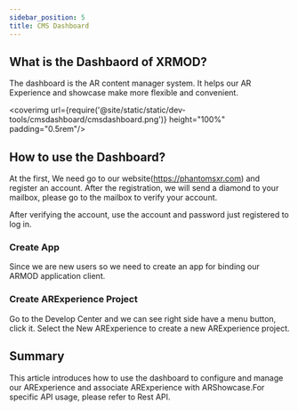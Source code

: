 ```yaml
---
sidebar_position: 5
title: CMS Dashboard 
---
```


## What is the Dashbaord of XRMOD?

The dashboard is the AR content manager system. It helps our AR Experience and showcase make more flexible and convenient.

<coverimg  url={require('@site/static/static/dev-tools/cmsdashboard/cmsdashboard.png')} height="100%" padding="0.5rem"/>

## How to use the Dashboard?

At the first, We need go to our website(https://phantomsxr.com)  and register an account. After the registration, we will send a diamond to your mailbox, please go to the mailbox to verify your account.

After verifying the account, use the account and password just registered to log in.


### Create App
Since we are new users so we need to create an app for binding our ARMOD application client.

### Create ARExperience Project
Go to the Develop Center and we can see right side have a menu button, click it. Select the New ARExperience to create a new ARExperience project.

## Summary

This article introduces how to use the dashboard to configure and manage our ARExperience and associate ARExperience with ARShowcase.For specific API usage, please refer to Rest API.